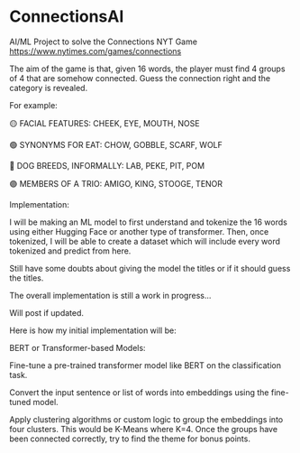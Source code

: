 # ConnectionsAI
AI/ML Project to solve the Connections NYT Game
https://www.nytimes.com/games/connections

The aim of the game is that, given 16 words, the player must find 4 groups of 4 that are somehow connected.
Guess the connection right and the category is revealed.

For example:

🟡 FACIAL FEATURES: CHEEK, EYE, MOUTH, NOSE

🟢 SYNONYMS FOR EAT: CHOW, GOBBLE, SCARF, WOLF

🔵 DOG BREEDS, INFORMALLY: LAB, PEKE, PIT, POM

🟣 MEMBERS OF A TRIO: AMIGO, KING, STOOGE, TENOR

Implementation:

I will be making an ML model to first understand and tokenize the 16 words using either Hugging Face or another type of transformer.
Then, once tokenized, I will be able to create a dataset which will include every word tokenized and predict from here.

Still have some doubts about giving the model the titles or if it should guess the titles.

The overall implementation is still a work in progress...

Will post if updated.

Here is how my initial implementation will be:

BERT or Transformer-based Models:

Fine-tune a pre-trained transformer model like BERT on the classification task.

Convert the input sentence or list of words into embeddings using the fine-tuned model.

Apply clustering algorithms or custom logic to group the embeddings into four clusters.
This would be K-Means where K=4. Once the groups have been connected correctly, try to find the
theme for bonus points.


